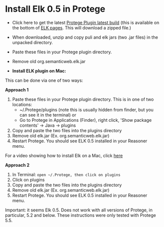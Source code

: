 # Install Elk 0.5 in Protege

- Click here to get the latest [Protege Plugin latest build](https://oss.sonatype.org/service/local/artifact/maven/content?r=snapshots&g=org.semanticweb.elk&a=elk-distribution-protege&e=zip&v=LATEST) (this is available on the bottom of [ELK pages](https://github.com/liveontologies/elk-reasoner/wiki/GettingElk). This will download a zipped file.)

- When downloaded, unzip and copy puli and elk jars (two .jar files) in the unpacked directory.
-  Paste these files in your Protege plugin directory.
-  Remove old org.semanticweb.elk.jar

- **Install ELK plugin on Mac:**

This can be done via one of two ways:

**Approach 1**

1. Paste these files in your Protege plugin directory. This is in one of two locations:
    - ~/.Protege/plugins (note this is usually hidden from finder, but you can see it in the terminal) or
    - Go to Protege in Applications (Finder), right click, 'Show package contents' -> Java -> plugins
2. Copy and paste the two files into the plugins directory
3. Remove old elk.jar (Ex. org.semanticweb.elk.jar)
4. Restart Protege. You should see ELK 0.5 installed in your Reasoner menu. 

For a video showing how to install Elk on a Mac, click [here](https://www.dropbox.com/s/n3td2n48xmwd3mj/Install_ELK_0.5.mov?dl=0)   

**Approach 2**

1. In Terminal:
    `open ~/.Protege, then click on plugins`
2. Click on plugins
3. Copy and paste the two files into the plugins directory
4. Remove old elk.jar (Ex. org.semanticweb.elk.jar)
5. Restart Protege. You should see ELK 0.5 installed in your Reasoner menu. 
    
Important: it seems Elk 0.5. Does not work with all versions of Protege, in particular, 5.2 and below. These instructions were only tested with Protege 5.5.
